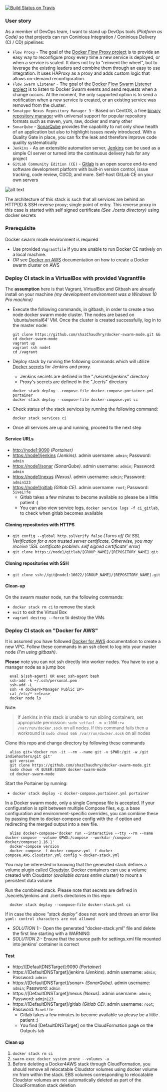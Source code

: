[![Build Status on Travis](https://travis-ci.org/shazChaudhry/docker-swarm-mode.svg?branch=master)](https://travis-ci.org/shazChaudhry/docker-swarm-mode)

### User story
As a member of DevOps team, I want to stand up DevOps tools _(Platform as Code)_ so that projects can run Coninious Integration / Coninious Delivery (CI / CD) pipelines:
* `Flow Proxy` - The goal of the [Docker Flow Proxy project](https://github.com/vfarcic/docker-flow-proxy) is to provide an easy way to reconfigure proxy every time a new service is deployed, or when a service is scaled. It does not try to "reinvent the wheel", but to leverage the existing leaders and combine them through an easy to use integration. It uses HAProxy as a proxy and adds custom logic that allows on-demand reconfiguration.
* `Flow Swarm Listener` - The goal of the [Docker Flow Swarm Listener project](https://github.com/vfarcic/docker-flow-swarm-listener) is to listen to Docker Swarm events and send requests when a change occurs. At the moment, the only supported option is to send a notification when a new service is created, or an existing service was removed from the cluster.
* `Sonatype Nexus Repository Manager 3` - Based on CentOS, a free [binary repository manager](https://github.com/sonatype/docker-nexus3) with universal support for popular repository formats such as maven, yum, raw, docker and many other
* `SonarQube` - [SonarQube](https://github.com/SonarSource/sonarqube) provides the capability to not only show health of an application but also to highlight issues newly introduced. With a Quality Gate in place, you can fix the leak and therefore improve code quality systematically
* `Jenkins` - As an extensible automation server, [Jenkins](https://hub.docker.com/r/jenkinsci/blueocean/) can be used as a simple CI server or turned into the continuous delivery hub for any project
* `GitLab Community Edition (CE)` -  [Gitlab](https://github.com/sameersbn/docker-gitlab) is an open source end-to-end software development platform with built-in version control, issue tracking, code review, CI/CD, and more. Self-host GitLab CE on your own servers

![alt text](pics/CI_Stack.jpg "Swarm cluster")

The architecture of this stack is such that all services are behind an HTTP(S) & SSH reverse proxy; single point of entry. This reverse proxy in this case is started with self signed certificate _(See ./certs directory)_ using docker secrets

### Prerequisite
Docker swarm mode environment is required
- Use provided `Vagrantfile` if you are unable to run Docker CE natively on a local machine.
- *OR* see [Docker on AWS](https://docs.docker.com/docker-for-aws/) documentation on how to create a Docker swarm cluster on AWS

### Deploy CI stack in a VirtualBox with provided Vagrantfile
The **assumption** here is that Vagrant, VirtualBox and Gitbash are already install on your machine _(my development environment was a Windows 10 Pro machine)_
* Execute the following commands, in gitbash, in order to create a two node docker swarm mode cluster. The nodes are based on 'ubuntu/xenial64' VM. Once the cluster is created successfully, log in to the master node:
  ```
  git clone https://github.com/shazChaudhry/docker-swarm-mode.git && cd docker-swarm-mode
  vagrant up
  vagrant ssh node1
  cd /vagrant
  ```

* Deploy stack by running the following commands which will utilize [Docker secrets](https://docs.docker.com/engine/swarm/secrets/) for Jenkins and proxy.
  * Jenkins secrets are defined in the "./secrets/jenkins" directory
  * Proxy's secrets are defined in the "./certs" directory
  ```
  docker stack deploy --compose-file docker-compose.portainer.yml portainer
  docker stack deploy --compose-file docker-compose.yml ci
  ```
* Check status of the stack services by running the following command:
  ```
  docker stack services ci
  ```
* Once all services are up and running, proceed to the next step

#### Service URLs
* <a href="http://node1:9090"/>http://node1:9090</a> _(Portainer)_
* <a href="https://node1/jenkins"/>https://node1/jenkins</a> _(Jenkins)_. admin username: `admin`; Password: `admin`
* <a href="https://node1/sonar"/>https://node1/sonar</a> _(SonarQube)_. admin username: `admin`; Password: `admin`
* <a href="https://node1/nexus"/>https://node1/nexus</a> _(Nexus)_. admin username: `admin`; Password: `admin123`
* <a href="https://node1/gitlab"/>https://node1/gitlab</a> _(Gitlab CE)_. admin username: `root`; Password: `5iveL!fe`
  * Gitlab takes a few minutes to become available so please be a little patient :)
  * You can also view service logs, `docker service logs -f ci_gitlab`, to check when gitlab becomes available

#### Cloning repositories with HTTPS
* ```git config --global http.sslVerify false``` _(Turns off Git SSL Verification for a non trusted server certificate. Otherwise, you may receive 'SSL certificate problem: self signed certificate' error)_
* ```git clone https://node1/gitlab/[GROUP_NAME]/[REPOSITORY_NAME].git```

#### Cloning repositories with SSH
* ```git clone ssh://git@node1:10022/[GROUP_NAME]/[REPOSITORY_NAME].git```


#### Clean-up
On the swarm master node, run the following commands:
* `docker stack rm ci` to remove the stack
* `exit` to exit the Virtual Box
* `vagrant destroy --force` to destroy the VMs

### Deploy CI stack on "Docker for AWS"
It is assumed you have followed [Docker for AWS](https://docs.docker.com/docker-for-aws/) documentation to create a new VPC. Follow these commands in an ssh client to log into your master node _(I'm using gitbash)_.

**Please** note you can not ssh directly into worker nodes. You have to use a manager node as a jump box
```
  eval $(ssh-agent) OR exec ssh-agent bash
  ssh-add -k ~/.ssh/personal.pem
  ssh-add -L
  ssh -A docker@<Manager Public IP>
  cat /etc/*-release
  docker node ls
  ```

Note:
> If Jenkins in this stack is unable to run sibling containers, set appropriate permission: `sudo setfacl -m u:1000:rw /var/run/docker.sock` on all nodes. If this command fails then a workround is `sudo chmod 666 /var/run/docker.sock` on all nodes

Clone this repo and change directory by following these commands
```
  alias git='docker run -it --rm --name git -v $PWD:/git -w /git indiehosters/git git'
  git version
  git clone https://github.com/shazChaudhry/docker-swarm-mode.git
  sudo chown -R $USER:$USER docker-swarm-mode
  cd docker-swarm-mode
  ```

Start the Portainer by running:
- `docker stack deploy -c docker-compose.portainer.yml portainer`

In a Docker swarm mode, only a single Compose file is accepted. If your configuration is split between multiple Compose files, e.g. a base configuration and environment-specific overrides, you can combine these by passing them to docker-compose config with the -f option and redirecting the merged output into a new file.
```
  alias docker-compose='docker run --interactive --tty --rm --name docker-compose --volume $PWD:/compose --workdir /compose docker/compose:1.16.1'
  docker-compose version
  docker-compose -f docker-compose.yml -f docker-compose.AWS.cloudstor.yml config > docker-stack.yml
  ```

You may be interested in knowing that the generated stack defines a volume plugin called [Cloudstor](https://docs.docker.com/docker-for-aws/persistent-data-volumes/). Docker containers can use a volume created with Cloudstor _(available across entire cluster)_ to mount a persistent data volume

 Run the combined stack. Please note that secrets are defined in ./secrets/jenkins and ./certs directories in this repo:
```
  docker stack deploy --compose-file docker-stack.yml ci
  ```
If in case the above _"stack deploy"_ does not work and throws an error like `yaml: control characters are not allowed`
- _SOLUTION 1:-_ Open the generated "docker-stack.yml" file and delete the first line starting with a WARNING
- _SOLUTION 2:-_ Ensure that the source path for settings.xml file mounted into jenkins' container is correct

#### Test
* http://[DefaultDNSTarget]:9090 _(Portainer)_
* https://[DefaultDNSTarget]/jenkins _(Jenkins)_. admin username: `admin`; Password: `admin`
* https://[DefaultDNSTarget]/sonar> _(SonarQube)_. admin username: `admin`; Password: `admin`
* https://[DefaultDNSTarget]/nexus _(Nexus)_. admin username: `admin`; Password: `admin123`
* https://[DefaultDNSTarget]/gitlab _(Gitlab CE)_. admin username: `root`; Password: `5iveL!fe`
  * Gitlab takes a few minutes to become available so please be a little patient :)
  * You find [DefaultDNSTarget] on the CloudFormation page on the Outputs tab

#### Clean up
1. `docker stack rm ci`
2. `swarm-exec docker system prune --volumes -a`
3. Before deleting a Docker4AWS stack through CloudFormation, you should remove all relocatable Cloudstor volumes using docker volume rm from within the stack. EBS volumes corresponding to relocatable Cloudstor volumes are not automatically deleted as part of the CloudFormation stack deletion
